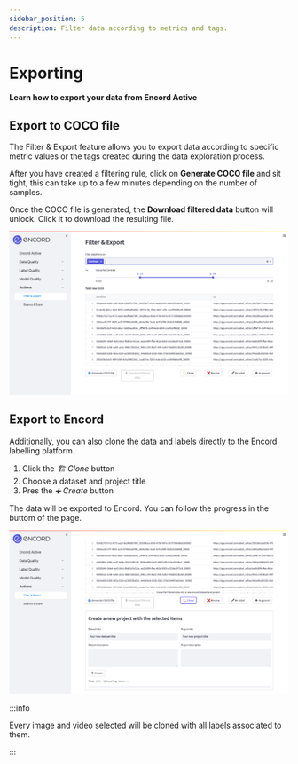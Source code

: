 ```yaml
---
sidebar_position: 5
description: Filter data according to metrics and tags.
---
```


# Exporting

**Learn how to export your data from Encord Active**

## Export to COCO file

The Filter & Export feature allows you to export data according to specific metric values or the tags created during the data exploration process.

After you have created a filtering rule, click on **Generate COCO file** and sit tight, this can take up to a few minutes depending on the number of samples.

Once the COCO file is generated, the **Download filtered data** button will unlock. Click it to download the resulting file.

![export_filter.png](../images/export_filter.png)

## Export to Encord

Additionally, you can also clone the data and labels directly to the Encord labelling platform.

1. Click the _🏗 Clone_ button
2. Choose a dataset and project title
3. Pres the _➕ Create_ button

The data will be exported to Encord. You can follow the progress in the buttom of the page.

![export_encord.png](../images/export_filter_encord.png)

:::info

Every image and video selected will be cloned with all labels associated to them.

:::
